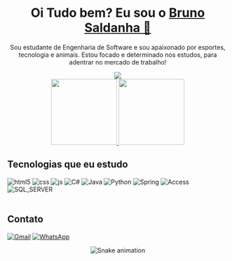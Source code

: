 <div>
  
  <h1 align="center">
    Oi Tudo bem? Eu sou o 
    <a href="https://www.linkedin.com/in/bsoliveirasoftware/">Bruno Saldanha 👋</a>
  </h1>
  
  <p align="center">
    Sou estudante de Engenharia de Software e sou apaixonado por esportes, tecnologia e animais. Estou focado e determinado nos estudos, para adentrar no mercado de trabalho!
    
  </p>
<div align="center">
  <a href="https://www.linkedin.com/in/bsoliveirasoftware/" target="_blank"><img src="https://img.shields.io/badge/LinkedIn-0077B5?style=for-the-badge&logo=linkedin&logoColor=white"></a>
</div>


<div align="center">
  <a href="https://github.com/Saldanhaa7">
    <img height="150em" src="https://github-readme-stats.vercel.app/api?username=Saldanhaa7&count_private=true&include_all_commits=true&show_icons=true&theme=tokyonight&hide_border=false&show_owner=true"/>
    <img height="150em" src="https://github-readme-stats.vercel.app/api/top-langs/?username=Saldanhaa7&theme=tokyonight&hide_border=false&&layout=compact"/>
  </a>
</div>

## Tecnologias que eu estudo

<div style="display: inline_block">
  <img align="center" alt="html5" src="https://img.shields.io/badge/HTML5-E34F26?style=for-the-badge&logo=html5&logoColor=white" />
  <img align="center" alt="css" src="https://img.shields.io/badge/CSS3-1572B6?style=for-the-badge&logo=css3&logoColor=white" />
  <img align="center" alt="js" src="https://img.shields.io/badge/JavaScript-F7DF1E?style=for-the-badge&logo=javascript&logoColor=black" />
  <img align="center" alt="C#" src="https://img.shields.io/badge/C%23-239120?style=for-the-badge&logo=c-sharp&logoColor=white"/>
  <img align="center" alt="Java" src="https://img.shields.io/badge/Java-ED8B00?style=for-the-badge&logo=openjdk&logoColor=white" />
  <img align="center" alt="Python" src="https://img.shields.io/badge/Python-14354C?style=for-the-badge&logo=python&logoColor=white" />
  <img align="center" alt="Spring" src="https://img.shields.io/badge/Spring-6DB33F?style=for-the-badge&logo=spring&logoColor=white" />
  <img align="center" alt="Access" src="https://img.shields.io/badge/Microsoft_Access-A4373A?style=for-the-badge&logo=microsoft-access&logoColor=white" />
  <img align="center" alt="SQL_SERVER" src="https://img.shields.io/badge/Microsoft_SQL_Server-CC2927?style=for-the-badge&logo=microsoft-sql-server&logoColor=white" />
</div><br/>


## Contato

<div style="display: inline_block">

  <a href="mailto:bruno14042003@gmail.com" target="_blank"><img align="center" alt="Gmail" src="https://img.shields.io/badge/Gmail-D14836?style=for-the-badge&logo=gmail&logoColor=white" /></a>
  <a href="https://wa.me/5511981471987" target="_blank"><img align="center" alt="WhatsApp" src="https://img.shields.io/badge/WhatsApp-25D366?style=for-the-badge&logo=whatsapp&logoColor=white" /></a>
</div>

<div align="center">

  ![Snake animation](https://github.com/danielbped/danielbped/blob/output/github-contribution-grid-snake.svg)
  
</div>


